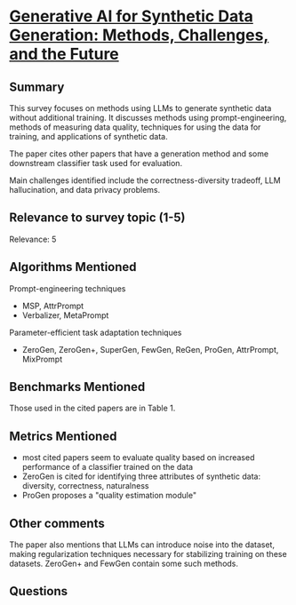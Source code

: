 # [Generative AI for Synthetic Data Generation: Methods, Challenges, and the Future](https://arxiv.org/abs/2403.04190)

## Summary

This survey focuses on methods using LLMs to generate synthetic data without additional training. It discusses methods using prompt-engineering, methods of measuring data quality, techniques for using the data for training, and applications of synthetic data. 

The paper cites other papers that have a generation method and some downstream classifier task used for evaluation.

Main challenges identified include the correctness-diversity tradeoff, LLM hallucination, and data privacy problems. 

## Relevance to survey topic (1-5)

Relevance: 5

## Algorithms Mentioned

Prompt-engineering techniques
- MSP, AttrPrompt
- Verbalizer, MetaPrompt

Parameter-efficient task adaptation techniques
- ZeroGen, ZeroGen+, SuperGen, FewGen, ReGen, ProGen, AttrPrompt, MixPrompt

## Benchmarks Mentioned

Those used in the cited papers are in Table 1. 

## Metrics Mentioned

- most cited papers seem to evaluate quality based on increased performance of a classifier trained on the data
- ZeroGen is cited for identifying three attributes of synthetic data: diversity, correctness, naturalness
- ProGen proposes a "quality estimation module"

## Other comments

The paper also mentions that LLMs can introduce noise into the dataset, making regularization techniques necessary for stabilizing training on these datasets. ZeroGen+ and FewGen contain some such methods. 

## Questions


